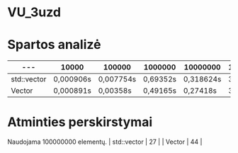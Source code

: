 # VU_3uzd
# Spartos analizė
| --- | 10000 | 100000 | 1000000 | 10000000 | 100000000 |
| --- | --- | --- | --- | --- | ---|
| std::vector | 0,000906s | 0,007754s | 0,69352s | 0,318624s | 3,54173s |
| Vector | 0,000891s | 0,00358s | 0,49165s | 0,27418s | 3,029438s |

# Atminties perskirstymai
Naudojama 100000000 elementų.
| std::vector | 27 | 
| Vector | 44 | 
